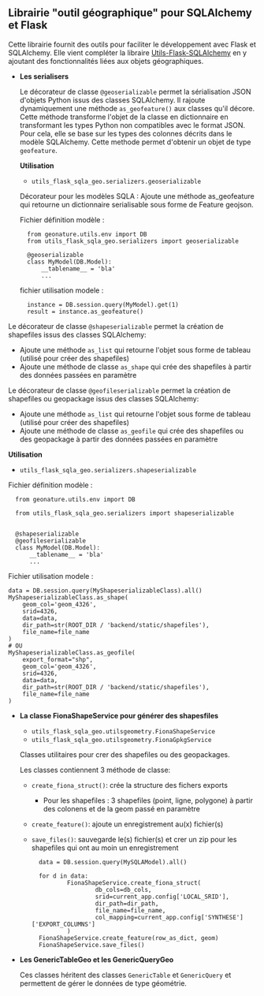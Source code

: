 ## Librairie "outil géographique" pour SQLAlchemy et Flask

Cette librairie fournit des outils pour faciliter le développement avec Flask et SQLAlchemy.
Elle vient compléter la libraire [Utils-Flask-SQLAlchemy](https://github.com/PnX-SI/Utils-Flask-SQLAlchemy) en y ajoutant des fonctionnalités liées aux objets géographiques.

- **Les serialisers**

  Le décorateur de classe `@geoserializable` permet la sérialisation JSON d'objets Python issus des classes SQLAlchemy. Il rajoute dynamiquement une méthode `as_geofeature()` aux classes qu'il décore. Cette méthode transforme l'objet de la classe en dictionnaire en transformant les types Python non compatibles avec le format JSON. Pour cela, elle se base sur les types des colonnes décrits dans le modèle SQLAlchemy. Cette methode permet d'obtenir un objet de type `geofeature`.

  **Utilisation**


    - ``utils_flask_sqla_geo.serializers.geoserializable``


    Décorateur pour les modèles SQLA : Ajoute une méthode as_geofeature qui
    retourne un dictionnaire serialisable sous forme de Feature geojson.


    Fichier définition modèle :

        from geonature.utils.env import DB
        from utils_flask_sqla_geo.serializers import geoserializable

        @geoserializable
        class MyModel(DB.Model):
            __tablename__ = 'bla'
            ...


    fichier utilisation modele :

        instance = DB.session.query(MyModel).get(1)
        result = instance.as_geofeature()

Le décorateur de classe `@shapeserializable` permet la création de shapefiles issus des classes SQLAlchemy:

- Ajoute une méthode `as_list` qui retourne l'objet sous forme de tableau
  (utilisé pour créer des shapefiles)
- Ajoute une méthode de classe `as_shape` qui crée des shapefiles à partir
  des données passées en paramètre

Le décorateur de classe `@geofileserializable` permet la création de shapefiles ou geopackage issus des classes SQLAlchemy:

- Ajoute une méthode `as_list` qui retourne l'objet sous forme de tableau
  (utilisé pour créer des shapefiles)
- Ajoute une méthode de classe `as_geofile` qui crée des shapefiles ou des geopackage à partir des données passées en paramètre


**Utilisation**

- `utils_flask_sqla_geo.serializers.shapeserializable`

Fichier définition modèle :

      from geonature.utils.env import DB

      from utils_flask_sqla_geo.serializers import shapeserializable


      @shapeserializable
      @geofileserializable
      class MyModel(DB.Model):
          __tablename__ = 'bla'
          ...

Fichier utilisation modele :

    data = DB.session.query(MyShapeserializableClass).all()
    MyShapeserializableClass.as_shape(
        geom_col='geom_4326',
        srid=4326,
        data=data,
        dir_path=str(ROOT_DIR / 'backend/static/shapefiles'),
        file_name=file_name
    )
    # OU 
    MyShapeserializableClass.as_geofile(
        export_format="shp",
        geom_col='geom_4326',
        srid=4326,
        data=data,
        dir_path=str(ROOT_DIR / 'backend/static/shapefiles'),
        file_name=file_name
    )

- **La classe FionaShapeService pour générer des shapesfiles**

  - `utils_flask_sqla_geo.utilsgeometry.FionaShapeService`
  - `utils_flask_sqla_geo.utilsgeometry.FionaGpkgService`

  Classes utilitaires pour crer des shapefiles ou des geopackages.

  Les classes contiennent 3 méthode de classe:

  - `create_fiona_struct()`: crée la structure des fichers exports
      - Pour les shapefiles : 3 shapefiles (point, ligne, polygone) à partir des colonens et de la geom passé en  paramètre
  - `create_feature()`: ajoute un enregistrement au(x) fichier(s)
  - `save_files()`: sauvegarde le(s) fichier(s)  et crer un zip pour les shapefiles qui ont au moin un enregistrement


          data = DB.session.query(MySQLAModel).all()

          for d in data:
                  FionaShapeService.create_fiona_struct(
                          db_cols=db_cols,
                          srid=current_app.config['LOCAL_SRID'],
                          dir_path=dir_path,
                          file_name=file_name,
                          col_mapping=current_app.config['SYNTHESE']['EXPORT_COLUMNS']
                  )
          FionaShapeService.create_feature(row_as_dict, geom)
          FionaShapeService.save_files()


- **Les GenericTableGeo et les GenericQueryGeo**

  Ces classes héritent des classes `GenericTable` et `GenericQuery` et permettent de gérer le données de type géométrie.
